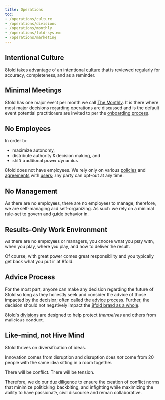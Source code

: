 ```yaml
---
title: Operations
toc:
- /operations/culture
- /operations/divisions
- /operations/monthly
- /operations/fold-system
- /operations/marketing
---
```


## Intentional Culture

8fold takes advantage of an intentional [culture](/operations/culture) that is reviewed regularly for accuracy, completeness, and as a reminder.

## Minimal Meetings

8fold has one major event per month we call [The Monthly](/operations/monthly). It is there where most major decisions regarding operations are discussed and is the default event potential practitioners are invited to per the [onboarding process](/practitioners/onboarding).

## No Employees

In order to:

* maximize autonomy,
* distribute authority & decision making, and
* shift traditional power dynamics

8fold does not have employees. We rely only on various [policies](/legal) and [agreements](/legal/user-agreements) with [users](/user-groups); any party can opt-out at any time.

## No Management

As there are no employees, there are no employees to manage; therefore, we are self-managing and self-organizing. As such, we rely on a minimal rule-set to govern and guide behavior in. 

## Results-Only Work Environment

As there are no employees or managers, you choose what you play with, when you play, where you play, and how to deliver the result.

Of course, with great power comes great responsibility and you typically get back what you put in at 8fold.

## Advice Process

For the most part, anyone can make any decision regarding the future of 8fold so long as they honestly seek and consider the advice of those impacted by the decision; often called the [advice process](http://www.reinventingorganizationswiki.com/Decision_Making). Further, the decision should not negatively impact the [8fold brand as a whole](/operations/marketing/).

8fold's [divisions](/operations/divisions) are designed to help protect *themselves* and others from malicious conduct.

## Like-mind, not Hive Mind

8fold thrives on diversification of ideas. 

Innovation comes from disruption and disruption does *not* come from 20 people with the same idea sitting in a room together. 

There will be conflict. There will be tension. 

Therefore, we do our due diligence to ensure the creation of conflict norms that minimize politicking, backbiting, and infighting while maximizing the ability to have passionate, civil discourse and remain collaborative.